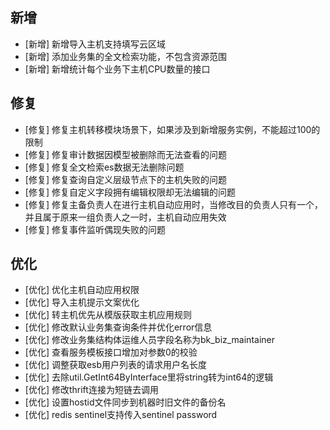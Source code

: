 ## 新增

-  [新增] 新增导入主机支持填写云区域 
-  [新增] 添加业务集的全文检索功能，不包含资源范围
-  [新增] 新增统计每个业务下主机CPU数量的接口

## 修复

-  [修复] 修复主机转移模块场景下，如果涉及到新增服务实例，不能超过100的限制
-  [修复] 修复审计数据因模型被删除而无法查看的问题
-  [修复] 修复全文检索es数据无法删除问题
-  [修复] 修复查询自定义层级节点下的主机失败的问题
-  [修复] 修复自定义字段拥有编辑权限却无法编辑的问题
-  [修复] 修复主备负责人在进行主机自动应用时，当修改目的负责人只有一个，并且属于原来一组负责人之一时，主机自动应用失效
-  [修复] 修复事件监听偶现失败的问题

## 优化

-  [优化] 优化主机自动应用权限
-  [优化] 导入主机提示文案优化
-  [优化] 转主机优先从模版获取主机应用规则
-  [优化] 修改默认业务集查询条件并优化error信息
-  [优化] 修改业务集结构体运维人员字段名称为bk_biz_maintainer
-  [优化] 查看服务模板接口增加对参数0的校验
-  [优化] 调整获取esb用户列表的请求用户名长度
-  [优化] 去除util.GetInt64ByInterface里将string转为int64的逻辑 
-  [优化] 修改thrift连接为短链去调用
-  [优化] 设置hostid文件同步到机器时旧文件的备份名
-  [优化] redis sentinel支持传入sentinel password
